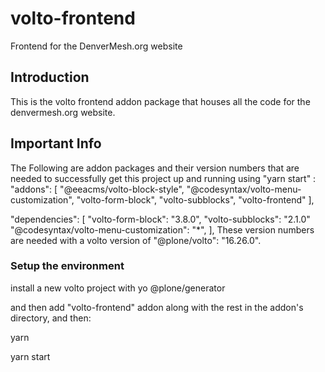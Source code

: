 # volto-frontend

Frontend for the DenverMesh.org website     

## Introduction

This is the volto frontend addon package that houses all the code for the denvermesh.org website.


## Important Info

The Following are addon packages and their version numbers that are needed to successfully get this project up and running using "yarn start" :
"addons": [
    "@eeacms/volto-block-style",
    "@codesyntax/volto-menu-customization",
    "volto-form-block",
    "volto-subblocks",
    "volto-frontend"
  ],

"dependencies": [
"volto-form-block": "3.8.0",
"volto-subblocks": "2.1.0"
"@codesyntax/volto-menu-customization": "*",
],
These version numbers are needed with a volto version of "@plone/volto": "16.26.0".


### Setup the environment
install a new volto project with yo @plone/generator

and then add "volto-frontend" addon along with the rest in the addon's directory, and then:

yarn

yarn start


